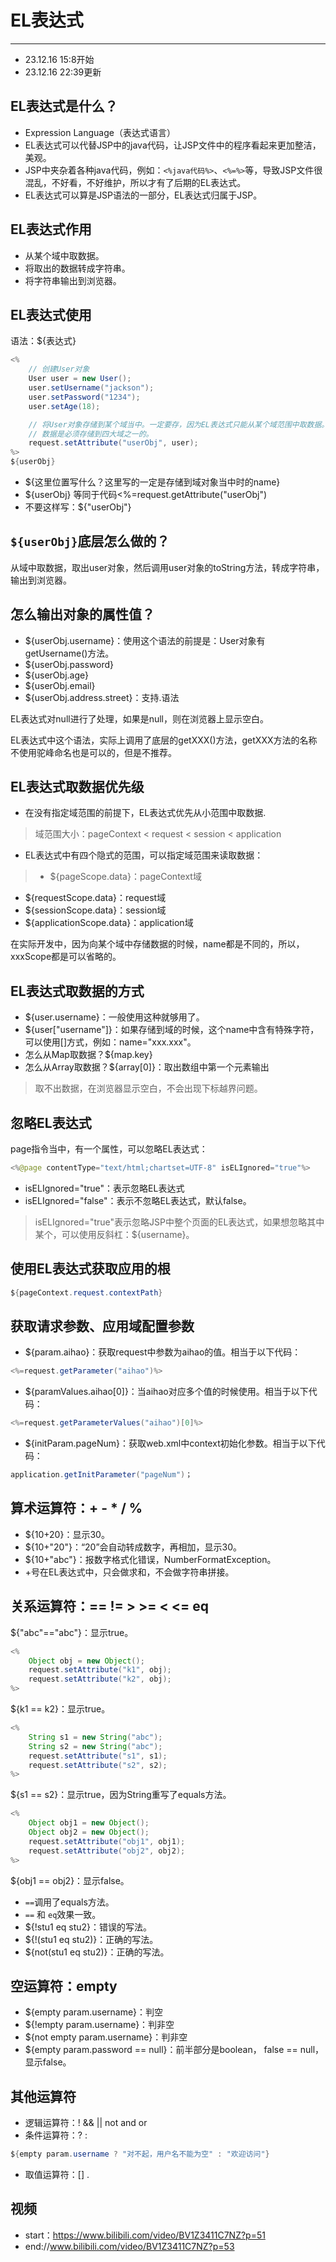 # EL表达式
---

* 23.12.16 15:8开始
* 23.12.16 22:39更新

## EL表达式是什么？

* Expression Language（表达式语言）
* EL表达式可以代替JSP中的java代码，让JSP文件中的程序看起来更加整洁，美观。
* JSP中夹杂着各种java代码，例如：`<%java代码%>`、`<%=%>`等，导致JSP文件很混乱，不好看，不好维护，所以才有了后期的EL表达式。
* EL表达式可以算是JSP语法的一部分，EL表达式归属于JSP。

## EL表达式作用

* 从某个域中取数据。
* 将取出的数据转成字符串。
* 将字符串输出到浏览器。

## EL表达式使用

语法：${表达式}

```java
<%
	// 创建User对象
	User user = new User();
	user.setUsername("jackson");
	user.setPassword("1234");
	user.setAge(18);

	// 将User对象存储到某个域当中。一定要存，因为EL表达式只能从某个域范围中取数据。
	// 数据是必须存储到四大域之一的。
	request.setAttribute("userObj", user);
%>
${userObj}

```
* ${这里位置写什么？这里写的一定是存储到域对象当中时的name}
* ${userObj} 等同于代码<%=request.getAttribute("userObj")
* 不要这样写：${"userObj"}

## `${userObj}`底层怎么做的？

从域中取数据，取出user对象，然后调用user对象的toString方法，转成字符串，输出到浏览器。

## 怎么输出对象的属性值？

* ${userObj.username}：使用这个语法的前提是：User对象有getUsername()方法。
* ${userObj.password}
* ${userObj.age}
* ${userObj.email}
* ${userObj.address.street}：支持.语法

EL表达式对null进行了处理，如果是null，则在浏览器上显示空白。

EL表达式中这个语法，实际上调用了底层的getXXX()方法，getXXX方法的名称不使用驼峰命名也是可以的，但是不推荐。

## EL表达式取数据优先级

* 在没有指定域范围的前提下，EL表达式优先从小范围中取数据.

>域范围大小：pageContext < request < session < application 

* EL表达式中有四个隐式的范围，可以指定域范围来读取数据：

>* ${pageScope.data}：pageContext域
* ${requestScope.data}：request域
* ${sessionScope.data}：session域
* ${applicationScope.data}：application域

在实际开发中，因为向某个域中存储数据的时候，name都是不同的，所以，xxxScope都是可以省略的。

## EL表达式取数据的方式

* ${user.username}：一般使用这种就够用了。
* ${user["username"]}：如果存储到域的时候，这个name中含有特殊字符，可以使用[]方式，例如：name="xxx.xxx"。
* 怎么从Map取数据？${map.key}
* 怎么从Array取数据？${array[0]}：取出数组中第一个元素输出

>取不出数据，在浏览器显示空白，不会出现下标越界问题。

## 忽略EL表达式

page指令当中，有一个属性，可以忽略EL表达式：
```java
<%@page contentType="text/html;chartset=UTF-8" isELIgnored="true"%>
```
* isELIgnored="true"：表示忽略EL表达式
* isELIgnored="false"：表示不忽略EL表达式，默认false。

>isELIgnored="true"表示忽略JSP中整个页面的EL表达式，如果想忽略其中某个，可以使用反斜杠：\${username}。

## 使用EL表达式获取应用的根

```java
${pageContext.request.contextPath}
```

## 获取请求参数、应用域配置参数

* ${param.aihao}：获取request中参数为aihao的值。相当于以下代码：

```java
<%=request.getParameter("aihao")%>
```
* ${paramValues.aihao[0]}：当aihao对应多个值的时候使用。相当于以下代码：

```java
<%=request.getParameterValues("aihao")[0]%>
```
* ${initParam.pageNum}：获取web.xml中context初始化参数。相当于以下代码：

```java
application.getInitParameter("pageNum")；
```

## 算术运算符：+ - * / %

* ${10+20}：显示30。
* ${10+"20"}：“20”会自动转成数字，再相加，显示30。
* ${10+"abc"}：报数字格式化错误，NumberFormatException。
* +号在EL表达式中，只会做求和，不会做字符串拼接。

## 关系运算符：== != > >= < <= eq

${"abc"=="abc"}：显示true。
```java
<%
	Object obj = new Object();
	request.setAttribute("k1", obj);
	request.setAttribute("k2", obj);
%>
```
${k1 == k2}：显示true。
```java
<%
	String s1 = new String("abc");
	String s2 = new String("abc");
	request.setAttribute("s1", s1);
	request.setAttribute("s2", s2);
%>
```
${s1 == s2}：显示true，因为String重写了equals方法。
```java
<%
	Object obj1 = new Object();
	Object obj2 = new Object();
	request.setAttribute("obj1", obj1);
	request.setAttribute("obj2", obj2);
%>
```
${obj1 == obj2}：显示false。
* `==`调用了equals方法。
* `==` 和 `eq`效果一致。
* ${!stu1 eq stu2}：错误的写法。
* ${!(stu1 eq stu2)}：正确的写法。
* ${not(stu1 eq stu2)}：正确的写法。

## 空运算符：empty 

* ${empty param.username}：判空
* ${!empty param.username}：判非空
* ${not empty param.username}：判非空
* ${empty param.password == null}：前半部分是boolean， false == null，显示false。

## 其他运算符

* 逻辑运算符：! && || not and or
* 条件运算符：? :

```java
${empty param.username ? "对不起，用户名不能为空" : "欢迎访问"}
```
* 取值运算符：[] .


## 视频

* start：https://www.bilibili.com/video/BV1Z3411C7NZ?p=51
* end://www.bilibili.com/video/BV1Z3411C7NZ?p=53